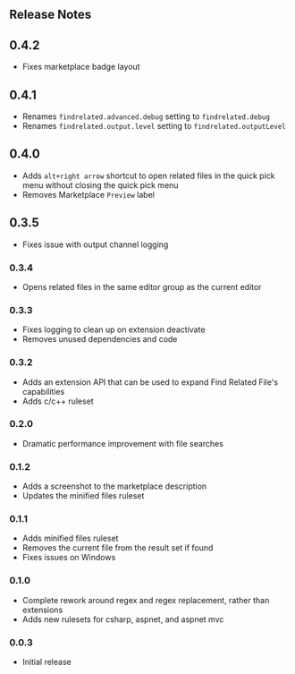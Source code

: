 ## Release Notes

## 0.4.2
- Fixes marketplace badge layout

## 0.4.1
- Renames `findrelated.advanced.debug` setting to `findrelated.debug`
- Renames `findrelated.output.level` setting to `findrelated.outputLevel`

## 0.4.0
- Adds `alt+right arrow` shortcut to open related files in the quick pick menu without closing the quick pick menu
- Removes Marketplace `Preview` label

## 0.3.5
- Fixes issue with output channel logging

### 0.3.4
- Opens related files in the same editor group as the current editor

### 0.3.3
- Fixes logging to clean up on extension deactivate
- Removes unused dependencies and code

### 0.3.2
- Adds an extension API that can be used to expand Find Related File's capabilities
- Adds c/c++ ruleset

### 0.2.0
- Dramatic performance improvement with file searches

### 0.1.2
- Adds a screenshot to the marketplace description
- Updates the minified files ruleset

### 0.1.1
- Adds minified files ruleset
- Removes the current file from the result set if found
- Fixes issues on Windows

### 0.1.0
- Complete rework around regex and regex replacement, rather than extensions
- Adds new rulesets for csharp, aspnet, and aspnet mvc

### 0.0.3
- Initial release